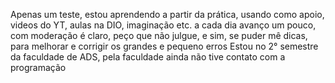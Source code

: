 Apenas um teste, estou aprendendo a partir da prática, usando como apoio, videos do YT, aulas na DIO, imaginação etc. 
a cada dia avanço um pouco, com moderação é claro, peço que não julgue, e sim, se puder mê dicas, para melhorar e corrigir os grandes e pequeno erros
Estou no 2° semestre da faculdade de ADS, pela faculdade ainda não tive contato com a programação
